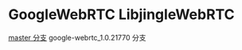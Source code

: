 # GoogleWebRTC  LibjingleWebRTC
[master 分支](https://github.com/louisgeek/GoogleWebRTC)
google-webrtc_1.0.21770 分支

